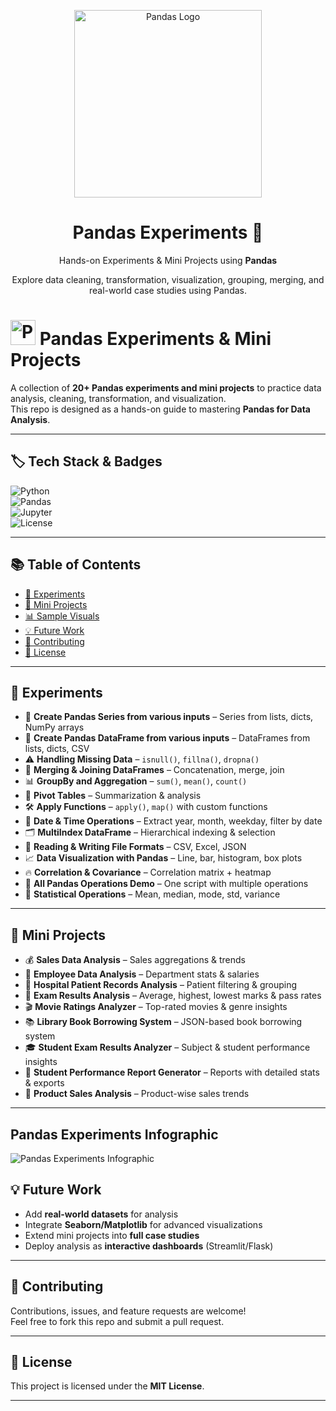 <p align="center">
  <img src="https://pandas.pydata.org/static/img/pandas_secondary_white.svg" alt="Pandas Logo" width="300"/>
</p>

<h1 align="center">Pandas Experiments 🚀</h1>

<p align="center">
  Hands-on Experiments & Mini Projects using <b>Pandas</b>  
</p>

<p align="center">
  Explore data cleaning, transformation, visualization, grouping, merging, and real-world case studies using Pandas.  
</p>




# <img src="https://pandas.pydata.org/static/img/pandas.svg" alt="Pandas Logo" width="40"/> Pandas Experiments & Mini Projects  

A collection of **20+ Pandas experiments and mini projects** to practice data analysis, cleaning, transformation, and visualization.  
This repo is designed as a hands-on guide to mastering **Pandas for Data Analysis**.  

---

## 🏷️ Tech Stack & Badges  

![Python](https://img.shields.io/badge/Python-3.x-blue?logo=python)  
![Pandas](https://img.shields.io/badge/Pandas-Data%20Analysis-orange?logo=pandas)  
![Jupyter](https://img.shields.io/badge/Jupyter-Notebook-red?logo=jupyter)  
![License](https://img.shields.io/badge/License-MIT-green)  

---

## 📚 Table of Contents  

- [🔬 Experiments](#-experiments)  
- [📁 Mini Projects](#-mini-projects)  
- [📊 Sample Visuals](#-sample-visuals)  
- [💡 Future Work](#-future-work)  
- [🤝 Contributing](#-contributing)  
- [📜 License](#-license)  

---

## 🔬 Experiments  

- 🧮 **Create Pandas Series from various inputs** – Series from lists, dicts, NumPy arrays  
- 📑 **Create Pandas DataFrame from various inputs** – DataFrames from lists, dicts, CSV  
- ⚠️ **Handling Missing Data** – `isnull()`, `fillna()`, `dropna()`  
- 🔗 **Merging & Joining DataFrames** – Concatenation, merge, join  
- 📊 **GroupBy and Aggregation** – `sum()`, `mean()`, `count()`  
- 🔄 **Pivot Tables** – Summarization & analysis  
- 🛠️ **Apply Functions** – `apply()`, `map()` with custom functions  
- 📅 **Date & Time Operations** – Extract year, month, weekday, filter by date  
- 🗂️ **MultiIndex DataFrame** – Hierarchical indexing & selection  
- 📂 **Reading & Writing File Formats** – CSV, Excel, JSON  
- 📈 **Data Visualization with Pandas** – Line, bar, histogram, box plots  
- 🔥 **Correlation & Covariance** – Correlation matrix + heatmap  
- 🧾 **All Pandas Operations Demo** – One script with multiple operations  
- 📐 **Statistical Operations** – Mean, median, mode, std, variance  

---

## 📁 Mini Projects  

- 💰 **Sales Data Analysis** – Sales aggregations & trends  
- 👔 **Employee Data Analysis** – Department stats & salaries  
- 🏥 **Hospital Patient Records Analysis** – Patient filtering & grouping  
- 📝 **Exam Results Analysis** – Average, highest, lowest marks & pass rates  
- 🎬 **Movie Ratings Analyzer** – Top-rated movies & genre insights  
- 📚 **Library Book Borrowing System** – JSON-based book borrowing system  
- 🎓 **Student Exam Results Analyzer** – Subject & student performance insights  
- 📖 **Student Performance Report Generator** – Reports with detailed stats & exports  
- 🛒 **Product Sales Analysis** – Product-wise sales trends  

---

##  Pandas Experiments Infographic

![Pandas Experiments Infographic](https://sdmntprwestus2.oaiusercontent.com/files/00000000-e140-61f8-ab7b-9e7834528a3a/raw?se=2025-08-21T14%3A40%3A56Z&sp=r&sv=2024-08-04&sr=b&scid=bb0a1905-f187-5bc2-9906-14dfa30a00a1&skoid=732f244e-db13-47c3-bcc7-7ee02a9397bc&sktid=a48cca56-e6da-484e-a814-9c849652bcb3&skt=2025-08-21T12%3A51%3A02Z&ske=2025-08-22T12%3A51%3A02Z&sks=b&skv=2024-08-04&sig=urKykbGvSfN0AmwRES9npxITnktprIA4EiI%2B8XXvMOQ%3D)


## 💡 Future Work  

- Add **real-world datasets** for analysis  
- Integrate **Seaborn/Matplotlib** for advanced visualizations  
- Extend mini projects into **full case studies**  
- Deploy analysis as **interactive dashboards** (Streamlit/Flask)  

---

## 🤝 Contributing  

Contributions, issues, and feature requests are welcome!  
Feel free to fork this repo and submit a pull request.  

---

## 📜 License  

This project is licensed under the **MIT License**.  

---
